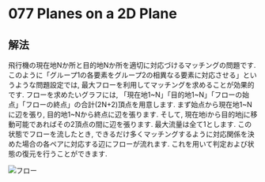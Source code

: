 # 077 Planes on a 2D Plane

## 解法
飛行機の現在地Nか所と目的地Nか所を適切に対応づけるマッチングの問題です. このように「グループ1の各要素をグループ2の相異なる要素に対応させる」というような問題設定では, 最大フローを利用してマッチングを求めることが効果的です.
フローを求めたいグラフには, 「現在地1~N」「目的地1~N」「フローの始点」「フローの終点」の合計(2N+2)頂点を用意します. まず始点から現在地1~Nに辺を張り, 目的地1~Nから終点に辺を張ります. そして, 現在地iから目的地jに移動可能であればその2頂点の間に辺を張ります. 最大流量は全て1とします.
この状態でフローを流したとき, できるだけ多くマッチングするように対応関係を決めた場合の各ペアに対応する辺にフローが流れます. これを用いて判定および状態の復元を行うことができます.

![フロー](https://imgur.com/XbGSQF6.png)
